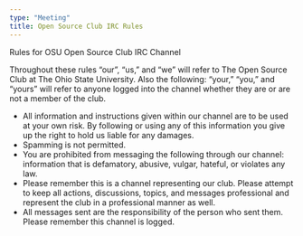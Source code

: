 ```yaml
---
type: "Meeting"
title: Open Source Club IRC Rules
---
```


Rules for OSU Open Source Club IRC Channel

Throughout these rules “our”, “us,” and “we” will refer to The Open Source Club at The Ohio State University. Also the following: “your,” “you,” and “yours” will refer to anyone logged into the channel whether they are or are not a member of the club.

*   All information and instructions given within our channel are to be used at your own risk. By following or using any of this information you give up the right to hold us liable for any damages.
*   Spamming is not permitted.
*   You are prohibited from messaging the following through our channel: information that is defamatory, abusive, vulgar, hateful, or violates any law.
*   Please remember this is a channel representing our club. Please attempt to keep all actions, discussions, topics, and messages professional and represent the club in a professional manner as well.
*   All messages sent are the responsibility of the person who sent them. Please remember this channel is logged.
